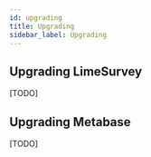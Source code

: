 ```yaml
---
id: upgrading
title: Upgrading
sidebar_label: Upgrading
---
```


## Upgrading LimeSurvey

[TODO]

## Upgrading Metabase

[TODO]
